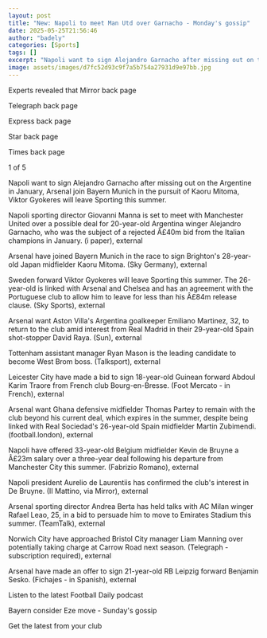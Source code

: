 ```yaml
---
layout: post
title: "New: Napoli to meet Man Utd over Garnacho - Monday's gossip"
date: 2025-05-25T21:56:46
author: "badely"
categories: [Sports]
tags: []
excerpt: "Napoli want to sign Alejandro Garnacho after missing out on the Argentine in January, Arsenal join Bayern Munich in the pursuit of Kaoru Mitoma, plus "
image: assets/images/d7fc52d93c9f7a5b754a27931d9e97bb.jpg
---
```


Experts revealed that Mirror back page

Telegraph back page

Express back page

Star back page

Times back page

1 of 5

Napoli want to sign Alejandro Garnacho after missing out on the Argentine in January, Arsenal join Bayern Munich in the pursuit of Kaoru Mitoma, Viktor Gyokeres will leave Sporting this summer.

Napoli sporting director Giovanni Manna is set to meet with Manchester United over a possible deal for 20-year-old Argentina winger Alejandro Garnacho, who was the subject of a rejected Â£40m bid from the Italian champions in January. (i paper), external

Arsenal have joined Bayern Munich in the race to sign Brighton's 28-year-old Japan midfielder Kaoru Mitoma. (Sky Germany), external

Sweden forward Viktor Gyokeres will leave Sporting this summer. The 26-year-old is linked with Arsenal and Chelsea and has an agreement with the Portuguese club to allow him to leave for less than his Â£84m release clause. (Sky Sports), external

Arsenal want Aston Villa's Argentina goalkeeper Emiliano Martinez, 32, to return to the club amid interest from Real Madrid in their 29-year-old Spain shot-stopper David Raya. (Sun), external

Tottenham assistant manager Ryan Mason is the leading candidate to become West Brom boss. (Talksport), external

Leicester City have made a bid to sign 18-year-old Guinean forward Abdoul Karim Traore from French club Bourg-en-Bresse. (Foot Mercato - in French), external

Arsenal want Ghana defensive midfielder Thomas Partey to remain with the club beyond his current deal, which expires in the summer, despite being linked with Real Sociedad's 26-year-old Spain midfielder Martin Zubimendi. (football.london), external

Napoli have offered 33-year-old Belgium midfielder Kevin de Bruyne a Â£23m salary over a three-year deal following his departure from Manchester City this summer. (Fabrizio Romano), external

Napoli president Aurelio de Laurentiis has confirmed the club's interest in De Bruyne. (II Mattino, via Mirror), external

Arsenal sporting director Andrea Berta has held talks with AC Milan winger Rafael Leao, 25, in a bid to persuade him to move to Emirates Stadium this summer. (TeamTalk), external

Norwich City have approached Bristol City manager Liam Manning over potentially taking charge at Carrow Road next season. (Telegraph - subscription required), external

Arsenal have made an offer to sign 21-year-old RB Leipzig forward Benjamin Sesko. (Fichajes - in Spanish), external 

Listen to the latest Football Daily podcast

Bayern consider Eze move - Sunday's gossip

Get the latest from your club

